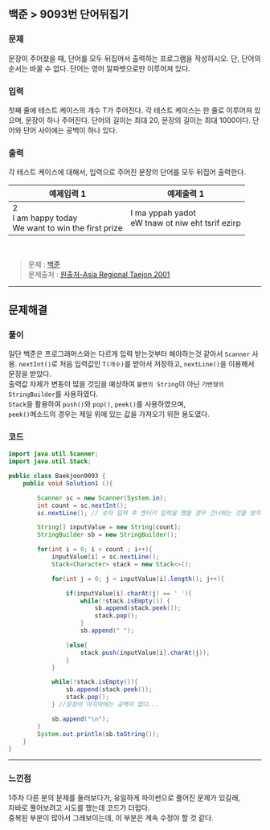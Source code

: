 ## 백준 > 9093번 단어뒤집기

### 문제
문장이 주어졌을 때, 단어를 모두 뒤집어서 출력하는 프로그램을 작성하시오.
단, 단어의 순서는 바꿀 수 없다. 단어는 영어 알파벳으로만 이루어져 있다.

### 입력
첫째 줄에 테스트 케이스의 개수 T가 주어진다. 각 테스트 케이스는 한 줄로 이루어져 있으며, 문장이 하나 주어진다.
단어의 길이는 최대 20, 문장의 길이는 최대 1000이다. 단어와 단어 사이에는 공백이 하나 있다.

### 출력
각 테스트 케이스에 대해서, 입력으로 주어진 문장의 단어를 모두 뒤집어 출력한다.

| 예제입력 1 | 예제출력 1|
|---|---|
|2 <br/> I am happy today <br/> We want to win the first prize|I ma yppah yadot <br /> eW tnaw ot niw eht tsrif ezirp|

<br/>


> 문제 : [백준](https://www.acmicpc.net/problem/9093) <br/>
> 문제출처 : [원출처-Asia Regional Taejon 2001](https://www.acmicpc.net/category/detail/884)

--- 

## 문제해결

### 풀이
일단 백준은 프로그래머스와는 다르게 입력 받는것부터 해야하는것 같아서 `Scanner` 사용.
`nextInt()`로 처음 입력값인 `T(개수)`를 받아서 저장하고, `nextLine()`을 이용해서 문장을 받았다.<br/>
출력값 자체가 변동이 많을 것임을 예상하여 `불변의 String`이 아닌 `가변형의 StringBuilder`를 사용하였다. <br />
`Stack`을 활용하여 `push()`와 `pop()`, `peek()`를 사용하였으며, <br/>
`peek()`메소드의 경우는 제일 위에 있는 값을 가져오기 위한 용도였다. <br />


### 코드
```java
import java.util.Scanner;
import java.util.Stack;

public class Baekjoon9093 {
    public void Solution1 (){

        Scanner sc = new Scanner(System.in);
        int count = sc.nextInt();
        sc.nextLine(); // 숫자 입력 후 엔터키 입력을 했을 경우 건너뛰는 것을 방지.

        String[] inputValue = new String[count];
        StringBuilder sb = new StringBuilder();

        for(int i = 0; i < count ; i++){
            inputValue[i] = sc.nextLine();
            Stack<Character> stack = new Stack<>();

            for(int j = 0; j < inputValue[i].length(); j++){

                if(inputValue[i].charAt(j) == ' '){
                    while(!stack.isEmpty()) {
                        sb.append(stack.peek());
                        stack.pop();
                    }
                    sb.append(" ");

                }else{
                    stack.push(inputValue[i].charAt(j));
                }
            }

            while(!stack.isEmpty()){
                sb.append(stack.peek());
                stack.pop();
            } //문장의 마지막에는 공백이 없다...

            sb.append("\n");
        }
        System.out.println(sb.toString());
    }
}
```
--- 

### 느낀점
1주차 다른 분의 문제를 둘러보다가, 유일하게 파이썬으로 풀어진 문제가 있길래, <br/>
자바로 풀어보려고 시도를 했는데 코드가 더럽다.<br />
중복된 부분이 많아서 그래보이는데, 이 부분은 계속 수정야 할 것 같다. <br />
